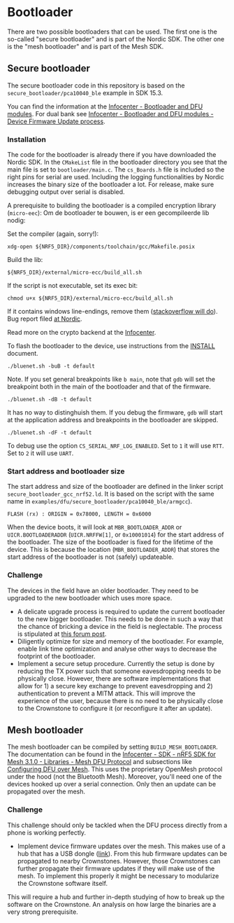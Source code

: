 # Bootloader

There are two possible bootloaders that can be used. The first one is the so-called "secure bootloader" and is part of the Nordic SDK. The other one is the "mesh bootloader" and is part of the Mesh SDK.

## Secure bootloader

The secure bootloader code in this repository is based on the `secure_bootloader/pca10040_ble` example in SDK 15.3.

You can find the information at the [Infocenter - Bootloader and DFU modules](https://infocenter.nordicsemi.com/index.jsp?topic=%2Fcom.nordic.infocenter.sdk5.v15.3.0%2Flib_bootloader.html). For dual bank see [Infocenter - Bootloader and DFU modules - Device Firmware Update process](https://infocenter.nordicsemi.com/index.jsp?topic=%2Fcom.nordic.infocenter.sdk5.v15.3.0%2Flib_bootloader_dfu_banks.html).

### Installation

The code for the bootloader is already there if you have downloaded the Nordic SDK. In the `CMakeList` file in the bootloader directory you see that the main file is set to `bootloader/main.c`. The `cs_Boards.h` file is included so the right pins for serial are used. Including the logging functionalities by Nordic increases the binary size of the bootloader a lot. For release, make sure debugging output over serial is disabled.

A prerequisite to building the bootloader is a compiled encryption library (`micro-eec`):
Om de bootloader te bouwen, is er een gecompileerde lib nodig:

Set the compiler (again, sorry!):
    
    xdg-open ${NRF5_DIR}/components/toolchain/gcc/Makefile.posix

Build the lib:

    ${NRF5_DIR}/external/micro-ecc/build_all.sh

If the script is not executable, set its exec bit:

    chmod u+x ${NRF5_DIR}/external/micro-ecc/build_all.sh

If it contains windows line-endings, remove them ([stackoverflow will do](https://stackoverflow.com/questions/11680815/removing-windows-newlines-on-linux-sed-vs-awk)). Bug report filed [at Nordic](https://devzone.nordicsemi.com/f/nordic-q-a/47429/bug-windows-line-ending-characters).

Read more on the crypto backend at the [Infocenter](https://infocenter.nordicsemi.com/topic/com.nordic.infocenter.sdk5.v15.3.0/lib_crypto_backend_micro_ecc.html). 

To flash the bootloader to the device, use instructions from the [INSTALL](https://github.com/crownstone/bluenet/blob/master/docs/INSTALL.md) document.

    ./bluenet.sh -buB -t default
  
Note. If you set general breakpoints like `b main`, note that `gdb` will set the breakpoint both in the main of the bootloader and that of the firmware. 

    ./bluenet.sh -dB -t default

It has no way to distinghuish them. If you debug the firmware, `gdb` will start at the application address and breakpoints in the bootloader are skipped.

    ./bluenet.sh -dF -t default

To debug use the option `CS_SERIAL_NRF_LOG_ENABLED`. Set to `1` it will use `RTT`. Set to `2` it will use `UART`.

### Start address and bootloader size

The start address and size of the bootloader are defined in the linker script `secure_bootloader_gcc_nrf52.ld`. It is based on the script with the same name in `examples/dfu/secure_bootloader/pca10040_ble/armgcc`).

```
FLASH (rx) : ORIGIN = 0x78000, LENGTH = 0x6000
```

When the device boots, it will look at `MBR_BOOTLOADER_ADDR` or `UICR.BOOTLOADERADDR` (`UICR.NRFFW[1]`, or `0x10001014`) for the start address of the bootloader. The size of the bootloader is fixed for the lifetime of the device. This is because the location (`MBR_BOOTLOADER_ADDR`) that stores the start address of the bootloader is not (safely) updateable.

### Challenge

The devices in the field have an older bootloader. They need to be upgraded to the new bootloader which uses more space. 

* A delicate upgrade process is required to update the current bootloader to the new bigger bootloader. This needs to be done in such a way that the chance of bricking a device in the field is neglectable. The process is stipulated at [this forum post](https://devzone.nordicsemi.com/f/nordic-q-a/18199/dfu---updating-from-legacy-sdk-v11-0-0-bootloader-to-secure-sdk-v12-x-0-bootloader).
* Diligently optimize for size and memory of the bootloader. For example, enable link time optimization and analyse other ways to decrease the footprint of the bootloader.
* Implement a secure setup procedure. Currently the setup is done by reducing the TX power such that someone eavesdropping needs to be physically close. However, there are software implementations that allow for 1) a secure key exchange to prevent eavesdropping and 2) authentication to prevent a MITM attack. This will improve the experience of the user, because there is no need to be physically close to the Crownstone to configure it (or reconfigure it after an update).

## Mesh bootloader

The mesh bootloader can be compiled by setting `BUILD_MESH_BOOTLOADER`. The documentation can be found in the [Infocenter - SDK - nRF5 SDK for Mesh 3.1.0 - Libraries - Mesh DFU Protocol](https://infocenter.nordicsemi.com/topic/com.nordic.infocenter.meshsdk.v3.1.0/md_doc_libraries_dfu_dfu_protocol.html) and subsections like [Configuring DFU over Mesh](https://infocenter.nordicsemi.com/topic/com.nordic.infocenter.meshsdk.v3.1.0/md_doc_libraries_dfu_dfu_quick_start.html). This uses the proprietary OpenMesh protocol under the hood (not the Bluetooth Mesh). Moreover, you'll need one of the devices hooked up over a serial connection. Only then an update can be propagated over the mesh.

### Challenge

This challenge should only be tackled when the DFU process directly from a phone is working perfectly.

* Implement device firmware updates over the mesh. This makes use of a hub that has a USB dongle ([link](https://shop.crownstone.rocks/products/crownstone-usb-dongle)). From this hub firmware updates can be propagated to nearby Crownstones. However, those Crownstones can further propagate their firmware updates if they will make use of the mesh. To implement this properly it might be necessary to modularize the Crownstone software itself.

This will require a hub and further in-depth studying of how to break up the software on the Crownstone. An analysis on how large the binaries are a very strong prerequisite.
